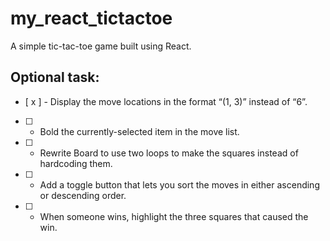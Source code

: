 # my_react_tictactoe
A simple tic-tac-toe game built using React.

## Optional task:
* [ x ] - Display the move locations in the format “(1, 3)” instead of “6”.
* [ ] - Bold the currently-selected item in the move list.
* [ ] - Rewrite Board to use two loops to make the squares instead of hardcoding them.
* [ ] - Add a toggle button that lets you sort the moves in either ascending or descending order.
* [ ] - When someone wins, highlight the three squares that caused the win.
